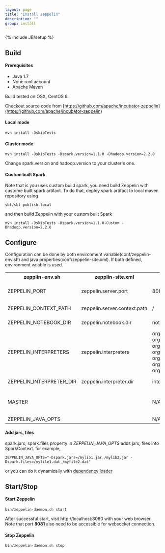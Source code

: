 ```yaml
---
layout: page
title: "Install Zeppelin"
description: ""
group: install
---
```

{% include JB/setup %}



## Build

#### Prerequisites

 * Java 1.7
 * None root account
 * Apache Maven

Build tested on OSX, CentOS 6.

Checkout source code from [https://github.com/apache/incubator-zeppelin](https://github.com/apache/incubator-zeppelin)

#### Local mode

```
mvn install -DskipTests
```

#### Cluster mode

```
mvn install -DskipTests -Dspark.version=1.1.0 -Dhadoop.version=2.2.0
```

Change spark.version and hadoop.version to your cluster's one.

#### Custom built Spark

Note that is you uses custom build spark, you need build Zeppelin with custome built spark artifact. To do that, deploy spark artifact to local maven repository using

```
sbt/sbt publish-local
```

and then build Zeppelin with your custom built Spark

```
mvn install -DskipTests -Dspark.version=1.1.0-Custom -Dhadoop.version=2.2.0
```




## Configure

Configuration can be done by both environment variable(conf/zeppelin-env.sh) and java properties(conf/zeppelin-site.xml). If both defined, environment vaiable is used.


<table class="table-configuration">
  <tr>
    <th>zepplin-env.sh</th>
    <th>zepplin-site.xml</th>
    <th>Default value</th>
    <th>Description</th>
  </tr>
  <tr>
    <td>ZEPPELIN_PORT</td>
    <td>zeppelin.server.port</td>
    <td>8080</td>
    <td>Zeppelin server port. Note that port+1 is used for web socket</td>
  </tr>
  <tr>
    <td>ZEPPELIN_CONTEXT_PATH</td>
    <td>zeppelin.server.context.path</td>
    <td>/</td>
    <td>Context Path of the Web Application</td>
  </tr>
  <tr>
    <td>ZEPPELIN_NOTEBOOK_DIR</td>
    <td>zeppelin.notebook.dir</td>
    <td>notebook</td>
    <td>Where notebook file is saved</td>
  </tr>
  <tr>
    <td>ZEPPELIN_INTERPRETERS</td>
    <td>zeppelin.interpreters</td>
  <description></description>
    <td>org.apache.zeppelin.spark.SparkInterpreter,<br />org.apache.zeppelin.spark.PySparkInterpreter,<br />org.apache.zeppelin.spark.SparkSqlInterpreter,<br />org.apache.zeppelin.spark.DepInterpreter,<br />org.apache.zeppelin.markdown.Markdown,<br />org.apache.zeppelin.shell.ShellInterpreter,<br />org.apache.zeppelin.hive.HiveInterpreter</td>
    <td>Comma separated interpreter configurations [Class]. First interpreter become a default</td>
  </tr>
  <tr>
    <td>ZEPPELIN_INTERPRETER_DIR</td>
    <td>zeppelin.interpreter.dir</td>
    <td>interpreter</td>
    <td>Zeppelin interpreter directory</td>
  </tr>
  <tr>
    <td>MASTER</td>
    <td></td>
    <td>N/A</td>
    <td>Spark master url. eg. spark://master_addr:7077. Leave empty if you want to use local mode</td>
  </tr>
  <tr>
    <td>ZEPPELIN_JAVA_OPTS</td>
    <td></td>
    <td>N/A</td>
    <td>JVM Options</td>
</table>

#### Add jars, files

spark.jars, spark.files property in *ZEPPELIN\_JAVA\_OPTS* adds jars, files into SparkContext.
for example, 

    ZEPPELIN_JAVA_OPTS="-Dspark.jars=/mylib1.jar,/mylib2.jar -Dspark.files=/myfile1.dat,/myfile2.dat"

or you can do it dynamically with [dependency loader](../interpreter/spark.html#dependencyloading)


## Start/Stop
#### Start Zeppelin

```
bin/zeppelin-daemon.sh start
```
After successful start, visit http://localhost:8080 with your web browser.
Note that port **8081** also need to be accessible for websocket connection.

#### Stop Zeppelin

```
bin/zeppelin-daemon.sh stop
```


